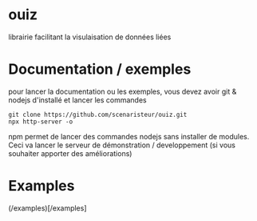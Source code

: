 # ouiz
librairie facilitant la visulaisation de données liées

# Documentation / exemples
pour lancer la documentation ou les exemples, vous devez avoir git & nodejs d'installé et lancer les commandes
```
git clone https://github.com/scenaristeur/ouiz.git
npx http-server -o
```

npm permet de lancer des commandes nodejs sans installer de modules. Ceci va lancer le serveur de démonstration / developpement (si vous souhaiter apporter des améliorations)

# Examples

(/examples)[/examples]
